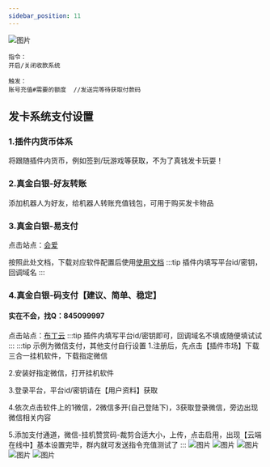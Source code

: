 ```yaml
---
sidebar_position: 11
---
```

![图片](/img/doc/高级功能/高级首页/支付系统.png)

~~~
指令：
开启/关闭收款系统

触发：
账号充值#需要的额度  //发送完等待获取付款码
~~~
## 发卡系统支付设置
### 1.插件内货币体系
将跟随插件内货币，例如签到/玩游戏等获取，不为了真钱发卡玩耍！

### 2.真金白银-好友转账
添加机器人为好友，给机器人转账充值钱包，可用于购买发卡物品

### 3.真金白银-易支付
点击站点：[会爱](https://huiai.love/)

按照此处文档，下载对应软件配置后使用[使用文档](https://huiai.love/News/Detail?id=4)
:::tip
插件内填写平台id/密钥，回调域名
:::
### 4.真金白银-码支付【建议、简单、稳定】
#### 实在不会，找Q：845099997
点击站点：[布丁云](https://60.204.207.218/)
:::tip
插件内填写平台id/密钥即可，回调域名不填或随便填试试
:::
:::tip 示例为微信支付，其他支付自行设置
1.注册后，先点击【插件市场】下载三合一挂机软件，下载指定微信

2.安装好指定微信，打开挂机软件

3.登录平台，平台id/密钥请在【用户资料】获取

4.依次点击软件上的1微信，2微信多开(自己登陆下)，3获取登录微信，旁边出现微信相关内容

5.添加支付通道，微信-挂机赞赏码-裁剪合适大小，上传，点击启用，出现【云端在线中】基本设置完毕，群内就可发送指令充值测试了
:::
![图片](/img/doc/高级功能/高级首页/支付系统码支付.png)
![图片](/img/doc/高级功能/高级首页/支付系统码支付1.png)
![图片](/img/doc/高级功能/高级首页/支付系统码支付2.png)
![图片](/img/doc/高级功能/高级首页/支付系统码支付3.png)
![图片](/img/doc/高级功能/高级首页/支付系统码支付4.png)